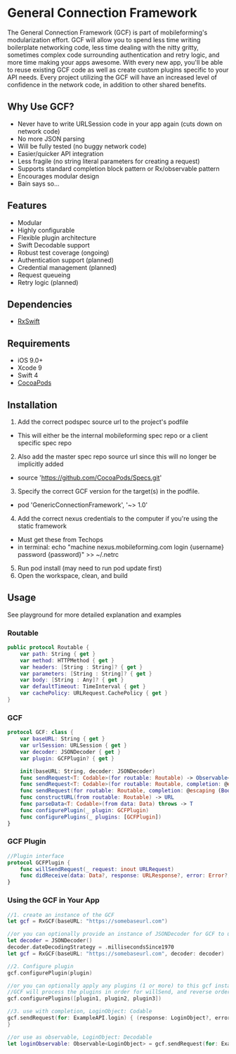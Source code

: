 # General Connection Framework

The General Connection Framework (GCF) is part of mobileforming's modularization effort. GCF will allow you to spend less time writing boilerplate networking code, less time dealing with the nitty gritty, sometimes complex code surrounding authentication and retry logic, and more time making your apps awesome. With every new app, you'll be able to reuse existing GCF code as well as create custom plugins specific to your API needs. Every project utilizing the GCF will have an increased level of confidence in the network code, in addition to other shared benefits.

## Why Use GCF?

- Never have to write URLSession code in your app again (cuts down on network code)
- No more JSON parsing
- Will be fully tested (no buggy network code)
- Easier/quicker API integration
- Less fragile (no string literal parameters for creating a request)
- Supports standard completion block pattern or Rx/observable pattern
- Encourages modular design
- Bain says so...

## Features

- Modular
- Highly configurable
- Flexible plugin architecture
- Swift Decodable support
- Robust test coverage (ongoing)
- Authentication support (planned)
- Credential management (planned)
- Request queueing
- Retry logic (planned)

## Dependencies

- [RxSwift]

## Requirements

- iOS 9.0+
- Xcode 9
- Swift 4
- [CocoaPods]

## Installation

 1. Add the correct podspec source url to the project's podfile
   - This will either be the internal mobileforming spec repo or a client specific spec repo
 2. Also add the master spec repo source url since this will no longer be implicitly added
   - source 'https://github.com/CocoaPods/Specs.git'
 3. Specify the correct GCF version for the target(s) in the podfile.
   - pod 'GenericConnectionFramework', '~> 1.0'
 4. Add the correct nexus credentials to the computer if you're using the static framework
   - Must get these from Techops
   - in terminal:  echo "machine nexus.mobileforming.com login {username} password {password}" >> ~/.netrc
 5. Run pod install (may need to run pod update first)
 6. Open the workspace, clean, and build

## Usage

See playground for more detailed explanation and examples

### Routable

```swift
public protocol Routable {
    var path: String { get }
    var method: HTTPMethod { get }
    var headers: [String : String]? { get }
    var parameters: [String : String]? { get }
    var body: [String : Any]? { get }
    var defaultTimeout: TimeInterval { get }
    var cachePolicy: URLRequest.CachePolicy { get }
}
```

### GCF

```swift
protocol GCF: class {
	var baseURL: String { get }
	var urlSession: URLSession { get }
	var decoder: JSONDecoder { get }
	var plugin: GCFPlugin? { get }

	init(baseURL: String, decoder: JSONDecoder)
	func sendRequest<T: Codable>(for routable: Routable) -> Observable<T>
	func sendRequest<T: Codable>(for routable: Routable, completion: @escaping (T?, Error?) -> Void)
	func sendRequest(for routable: Routable, completion: @escaping (Bool, Error?) -> Void)
	func constructURL(from routable: Routable) -> URL
	func parseData<T: Codable>(from data: Data) throws -> T
	func configurePlugin(_ plugin: GCFPlugin)
	func configurePlugins(_ plugins: [GCFPlugin])
}
```

### GCF Plugin
```swift
//Plugin interface
protocol GCFPlugin {
	func willSendRequest(_ request: inout URLRequest)
	func didReceive(data: Data?, response: URLResponse?, error: Error?, forRequest request: inout URLRequest) throws
}
```

### Using the GCF in Your App

```swift
//1. create an instance of the GCF
let gcf = RxGCF(baseURL: "https://somebaseurl.com")

//or you can optionally provide an instance of JSONDecoder for GCF to use (allows you to configure the data or date format)
let decoder = JSONDecoder()
decoder.dateDecodingStrategy = .millisecondsSince1970
let gcf = RxGCF(baseURL: "https://somebaseurl.com", decoder: decoder)
```
```swift
//2. Configure plugin
gcf.configurePlugin(plugin)

//or you can optionally apply any plugins (1 or more) to this gcf instance.  
//GCF will process the plugins in order for willSend, and reverse order for didReceive
gcf.configurePlugins([plugin1, plugin2, plugin3])
```
```swift
//3. use with completion, LoginObject: Codable
gcf.sendRequest(for: ExampleAPI.login) { (response: LoginObject?, error) in
}
```
```swift
//or use as observable, LoginObject: Decodable
let loginObservable: Observable<LoginObject> = gcf.sendRequest(for: ExampleAPI.login)
```


[RxSwift]: https://github.com/ReactiveX/RxSwift/
[CocoaPods]: https://github.com/CocoaPods/CocoaPods

